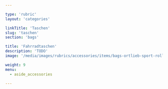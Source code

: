 ```yaml
---

type: 'rubric'
layout: 'categories'

linkTitle: 'Taschen'
slug: 'taschen'
section: 'bags'

title: 'Fahrradtaschen'
description: 'TODO'
image: '/media/images/rubrics/accessories/items/bags-ortlieb-sport-roller-classic_01.jpg'

weight: 9
menu:
  - aside_accessories  

---
```

